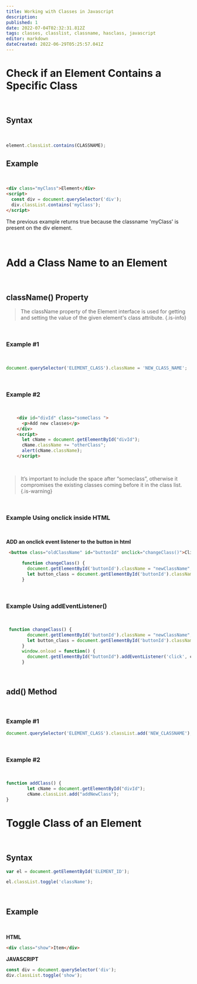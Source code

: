 ```yaml
---
title: Working with Classes in Javascript
description: 
published: 1
date: 2022-07-04T02:32:31.812Z
tags: classes, classlist, classname, hasclass, javascript
editor: markdown
dateCreated: 2022-06-29T05:25:57.041Z
---
```


# Check if an Element Contains a Specific Class

<br>

## Syntax

<br>

````javascript
element.classList.contains(CLASSNAME);
````

## Example

<br>

````html
<div class="myClass">Element</div>
<script>
  const div = document.querySelector('div');
  div.classList.contains('myClass');
</script>
````

The previous example returns true because the classname 'myClass' is present on the div element.

<br>

# Add a Class Name to an Element

<br>

## className() Property

> The className property of the Element interface is used for getting and setting the value of the given element's class attribute.
{.is-info}

<br>

### Example #1

<br>

````javascript
document.querySelector('ELEMENT_CLASS').className = 'NEW_CLASS_NAME';
````

<br>


### Example #2

<br>

````html
    <div id="divId" class="someClass ">
      <p>Add new classes</p>
    </div>
    <script>
      let cName = document.getElementById("divId");
      cName.className += "otherClass";
      alert(cName.className);
    </script>
````

<br>

> It’s important to include the space after “someclass”, otherwise it compromises the existing classes coming before it in the class list.
{.is-warning}

<br>

### Example Using onclick inside HTML

<br>

**ADD an onclick event listener to the button in html**

````html
 <button class="oldClassName" id="buttonId" onclick="changeClass()">Click on Button</button>
````

````javascript
      function changeClass() {
        document.getElementById('buttonId').className = "newClassName";
        let button_class = document.getElementById('buttonId').className;
      }
````

<br>

### Example Using addEventListener()

<br>

````javascript
 function changeClass() {
        document.getElementById('buttonId').className = "newClassName";
        let button_class = document.getElementById('buttonId').className;
      }
      window.onload = function() {
        document.getElementById("buttonId").addEventListener('click', changeClass);
      }
````

<br>

## add() Method

<br>

### Example #1

````javascript
document.querySelector('ELEMENT_CLASS').classList.add('NEW_CLASSNAME');
````

<br>

### Example #2

<br>

````javascript
function addClass() {
        let cName = document.getElementById("divId");
        cName.classList.add("addNewClass");
}
````

# Toggle Class of an Element

<br>

## Syntax

````javascript
var el = document.getElementById('ELEMENT_ID');

el.classList.toggle('className');
````

<br>

## Example

<br>

**HTML**
````html
<div class="show">Item</div>
````

**JAVASCRIPT**

````javascript
const div = document.querySelector('div');
div.classList.toggle('show');
````